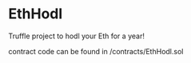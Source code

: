 # EthHodl
Truffle project to hodl your Eth for a year!

contract code can be found in /contracts/EthHodl.sol
